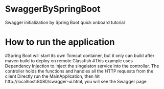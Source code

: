 # SwaggerBySpringBoot
Swagger initialization by Spring Boot quick onboard tutorial 
# How to run the application
#Spring Boot will start its own Tomcat container, but it only can build after maven build to deploy on remote Glassfish
#This example uses Dependency Injection to inject the singelaton service into the controller. The controller holds the functions and handles all the HTTP requests from the client
Directly run the MainApplication, then hit http://localhost:8080/swagger-ui.html, you will see the Swagger page
